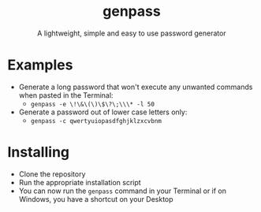 <h1 align="center">genpass</h1>
<p align="center">A lightweight, simple and easy to use password generator</p>

# Examples
- Generate a long password that won't execute any unwanted commands when pasted in the Terminal:
  - `genpass -e \!\&\(\)\$\?\;\\\* -l 50`
- Generate a password out of lower case letters only:
  - `genpass -c qwertyuiopasdfghjklzxcvbnm`

# Installing
- Clone the repository
- Run the appropriate installation script
- You can now run the `genpass` command in your Terminal or if on Windows, you have a shortcut on your Desktop
